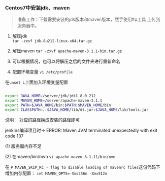 ### Centos7中安装jdk、maven

> 准备工作：下载需要安装的jdk版本和maven版本，然手使用ftp工具
上传到服务器中。

1. 解压jdk   
`tar -zxvf jdk-8u212-linux-x64.tar.gz`

2. 解压maven
`tar -zxvf apache-maven-3.1.1-bin.tar.gz`

3. 可以根据情况，也可以将解压之后的文件夹进行重新命名

4. 配置环境变量
`vi /etc/profile`

在`unset i`上面加入环境变量配置

```bash

export JAVA_HOME=/server/jdk/jdk1.8.0_212
export MAVEN_HOME=/server/apache-maven-3.1.1
export PATH=$JAVA_HOME/bin:$PATH:$MAVEN_HOME/bin
export CLASSPATH=.:$JAVA_HOME/lib/dt.jar:$JAVA_HOME/lib/tools.jar

```
说明： 对应的路径换成安装的路径即可


jenkins编译项目时-> ERROR: Maven JVM terminated unexpectedly with exit code 137

 (1) 服务器内存不足

(2)
在maven/bin/mvn
`vi apache-maven-3.1.11/bin/mvn`

在 `# MAVEN_SKIP_RC - flag to disable loading of mavenrc files`这句代码下增加内存配置：
`set MAVEN_OPTS=-Xms256m -Xmx512m `